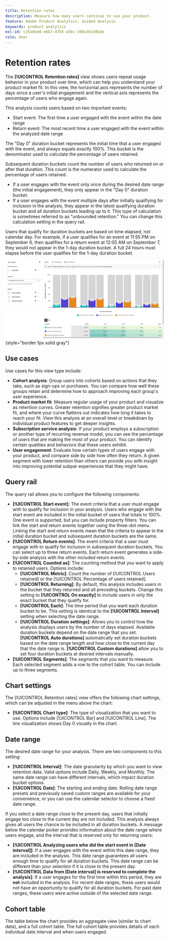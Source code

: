 ```yaml
---
title: Retention rates
description: Measure how many users continue to use your product.
feature: Adobe Product Analytics, Guided Analysis
keywords: product analytics
exl-id: c35a0ee0-e6b7-47b5-a5bc-308cde1585de
role: User
---
```

# Retention rates

The **[!UICONTROL Retention rates]** view shows users repeat usage behavior in your product over time, which can help you understand your product market fit. In this view, the horizontal axis represents the number of days since a user's initial engagement and the vertical axis represents the percentage of users who engage again.

This analysis counts users based on two important events:

* Start event: The first time a user engaged with the event within the date range
* Return event: The most recent time a user engaged with the event within the analyzed date range

The "Day 0" duration bucket represents the initial time that a user engaged with the event, and always equals exactly 100%. This bucket is the denominator used to calculate the percentage of users retained.

Subsequent duration buckets count the number of users who returned on or after that duration. This count is the numerator used to calculate the percentage of users retained.

* If a user engages with the event only once during the desired date range (the initial engagement), they only appear in the "Day 0" duration bucket.
* If a user engages with the event multiple days after initially qualifying for inclusion in the analysis, they appear in the latest qualifying duration bucket and all duration buckets leading up to it. This type of calculation is sometimes referred to as "unbounded retention." You can change this calculation setting in the query rail.

Users that qualify for duration buckets are based on time elapsed, not calendar day. For example, if a user qualifies for an event at 11:55 PM on September 6, then qualifies for a return event at 12:05 AM on September 7, they would not appear in the 1-day duration bucket. A full 24 hours must elapse before the user qualifies for the 1-day duration bucket.

![Retention rates screenshot](../assets/retention-rates.png){style="border:1px solid gray"}

## Use cases

Use cases for this view type include:

* **Cohort analysis**: Group users into cohorts based on actions that they take, such as sign-ups or purchases. You can compare how well these groups retain and determine how to approach improving each group's user experience.
* **Product market fit**: Measure regular usage of your product and visualize as retention curves. Greater retention signifies greater product market fit, and where your curve flattens out indicates how long it takes to reach your fit. View this analysis at an overall level or breakdown by individual product features to get deeper insights.
* **Subscription service analysis**: If your product employs a subscription or another type of recurring revenue model, you can see the percentage of users that are making the most of your product. You can identify certain qualities and behaviors that these users exhibit.
* **User engagement**: Evaluate how certain types of users engage with your product, and compare side by side how often they return. A given segment with lower retention than others can provide you with insight into improving potential subpar experiences that they might have.

## Query rail

The query rail allows you to configure the following components:

* **[!UICONTROL Start event]**: The event criteria that a user must engage with to qualify for inclusion in your analysis. Users who engage with the start event are included in the initial bucket of users that totals to 100%. One event is supported, but you can include property filters. You can link the start and return events together using the three-dot menu. Linking the start and return events mean that the criteria to appear in the initial duration bucket and subsequent duration buckets are the same.
* **[!UICONTROL Return events]**: The event criteria that a user must engage with to qualify for inclusion in subsequent duration buckets. You can select up to three return events. Each return event generates a side-by-side analysis with the other included return events.
* **[!UICONTROL Counted as]**: The counting method that you want to apply to retained users. Options include:
  * **[!UICONTROL Metric]**: Count the number of [!UICONTROL Users retained] or the [!UICONTROL Percentage of users retained].
  * **[!UICONTROL Returning]**: By default, this analysis includes users in the bucket that they returned and all preceding buckets. Change this setting to **[!UICONTROL On exactly]** to include users in only the exact bucket that they qualify for.
  * **[!UICONTROL Each]**: The time period that you want each duration bucket to be. This setting is identical to the **[!UICONTROL Interval]** setting when selecting the date range.
  * **[!UICONTROL Duration settings]**: Allows you to control how the analysis displays users by the number of days elapsed. Available duration buckets depend on the date range that you set. **[!UICONTROL Auto durations]** automatically set duration buckets based on the date range length and how close to the current day that the date range is. **[!UICONTROL Custom durations]** allow you to set four duration buckets at desired intervals manually.
* **[!UICONTROL Segments]**: The segments that you want to measure. Each selected segment adds a row to the cohort table. You can include up to three segments.

## Chart settings

The [!UICONTROL Retention rates] view offers the following chart settings, which can be adjusted in the menu above the chart:

* **[!UICONTROL Chart type]**: The type of visualization that you want to use. Options include [!UICONTROL Bar] and [!UICONTROL Line]. The line visualization shows Day 0 visually in the chart.

## Date range

The desired date range for your analysis. There are two components to this setting:

* **[!UICONTROL Interval]**: The date granularity by which you want to view retention data. Valid options include Daily, Weekly, and Monthly. The same date range can have different intervals, which impact duration bucket options.
* **[!UICONTROL Date]**: The starting and ending date. Rolling date range presets and previously saved custom ranges are available for your convenience, or you can use the calendar selector to choose a fixed date range.

If you select a date range close to the present day, users that initially engage too close to the current day are not included. This analysis always gives all users the chance to be included in all duration buckets. A message below the calendar picker provides information about the date range where users engage, and the interval that is reserved only for returning users:

* **[!UICONTROL Analyzing users who did the start event in [Date interval]]**: If a user engages with the event within this date range, they are included in the analysis. This date range guarantees all users enough time to qualify for all duration buckets. This date range can be different than your selection if it is close to the present day.
* **[!UICONTROL Data from [Date interval] is reserved to complete the analysis]**: If a user engages for the first time within this period, they are **not** included in the analysis. For recent date ranges, these users would not have an opportunity to qualify for all duration buckets. For past date ranges, these users were active outside of the selected date range.

## Cohort table

The table below the chart provides an aggregate view (similar to chart data), and a full cohort table. The full cohort table provides details of each individual date interval and when users engaged.
